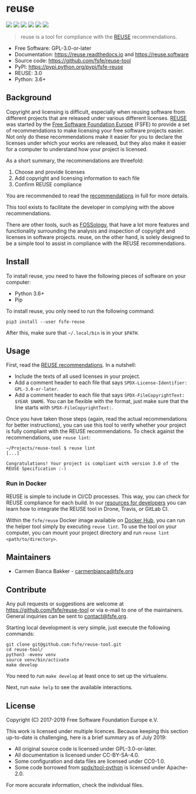<!--
SPDX-FileCopyrightText: 2017-2019 Free Software Foundation Europe e.V.

SPDX-License-Identifier: CC-BY-SA-4.0
-->

# reuse

[![](https://img.shields.io/pypi/l/fsfe-reuse.svg)](https://www.gnu.org/licenses/gpl-3.0.html)
[![](https://img.shields.io/pypi/v/fsfe-reuse.svg)](https://pypi.python.org/pypi/fsfe-reuse)
[![](https://img.shields.io/pypi/pyversions/fsfe-reuse.svg)](https://pypi.python.org/pypi/fsfe-reuse)
[![](https://reuse.software/badge/reuse-compliant.svg)](https://reuse.software/)
[![](https://img.shields.io/badge/readme_style-standard-brightgreen.svg)](https://github.com/RichardLitt/standard-readme)
[![](https://img.shields.io/pypi/status/fsfe-reuse.svg)](https://pypi.python.org/pypi/fsfe-reuse)

> reuse is a tool for compliance with the [REUSE](https://reuse.software/)
> recommendations.

-   Free Software: GPL-3.0-or-later
-   Documentation: <https://reuse.readthedocs.io> and <https://reuse.software>
-   Source code: <https://github.com/fsfe/reuse-tool>
-   PyPI: <https://pypi.python.org/pypi/fsfe-reuse>
-   REUSE: 3.0
-   Python: 3.6+

## Background

Copyright and licensing is difficult, especially when reusing software from
different projects that are released under various different licenses.
[REUSE](https://reuse.software/) was started by the [Free Software Foundation
Europe](https://fsfe.org) (FSFE) to provide a set of recommendations to make
licensing your free software projects easier. Not only do these recommendations
make it easier for you to declare the licenses under which your works are
released, but they also make it easier for a computer to understand how your
project is licensed.

As a short summary, the recommendations are threefold:

1.  Choose and provide licenses
2.  Add copyright and licensing information to each file
3.  Confirm REUSE compliance

You are recommended to read the
[recommendations](https://reuse.software/practices/) in full for more
details.

This tool exists to facilitate the developer in complying with the above
recommendations.

There are other tools, such as [FOSSology](https://www.fossology.org/),
that have a lot more features and functionality surrounding the analysis
and inspection of copyright and licenses in software projects. reuse, on
the other hand, is solely designed to be a simple tool to assist in
compliance with the REUSE recommendations.

## Install

To install reuse, you need to have the following pieces of software on
your computer:

-   Python 3.6+
-   Pip

To install reuse, you only need to run the following command:

    pip3 install --user fsfe-reuse

After this, make sure that `~/.local/bin` is in your `$PATH`.

## Usage

First, read the [REUSE
recommendations](https://reuse.software/practices/). In a nutshell:

-   Include the texts of all used licenses in your project.
-   Add a comment header to each file that says
    `SPDX-License-Identifier:
     GPL-3.0-or-later`.
-   Add a comment header to each file that says
    `SPDX-FileCopyrightText: $YEAR $NAME`. You can be flexible with the format,
    just make sure that the line starts with `SPDX-FileCopyrightText:`.

Once you have taken those steps (again, read the actual recommendations
for better instructions), you can use this tool to verify whether your
project is fully compliant with the REUSE recommendations. To check
against the recommendations, use `reuse lint`:

    ~/Projects/reuse-tool $ reuse lint
    [...]

    Congratulations! Your project is compliant with version 3.0 of the REUSE Specification :-)

### Run in Docker

REUSE is simple to include in CI/CD processes. This way, you can check
for REUSE compliance for each build. In our [resources for
developers](https://reuse.software/dev/) you can learn how to integrate
the REUSE tool in Drone, Travis, or GitLab CI.

Within the `fsfe/reuse` Docker image available on [Docker
Hub](https://hub.docker.com/r/fsfe/reuse), you can run the helper tool
simply by executing `reuse lint`. To use the tool on your computer, you can
mount your project directory and run `reuse lint <path/to/directory>`.

## Maintainers

-   Carmen Bianca Bakker - <carmenbianca@fsfe.org>

## Contribute

Any pull requests or suggestions are welcome at
<https://github.com/fsfe/reuse-tool> or via e-mail to one of the maintainers.
General inquiries can be sent to <contact@fsfe.org>.

Starting local development is very simple, just execute the following
commands:

    git clone git@github.com:fsfe/reuse-tool.git
    cd reuse-tool/
    python3 -mvenv venv
    source venv/bin/activate
    make develop

You need to run `make develop` at least once to set up the virtualenv.

Next, run `make help` to see the available interactions.

## License

Copyright (C) 2017-2019 Free Software Foundation Europe e.V.

This work is licensed under multiple licences. Because keeping this section
up-to-date is challenging, here is a brief summary as of July 2019:

- All original source code is licensed under GPL-3.0-or-later.
- All documentation is licensed under CC-BY-SA-4.0.
- Some configuration and data files are licensed under CC0-1.0.
- Some code borrowed from
  [spdx/tool-python](https://github.com/spdx/tools-python) is licensed under
  Apache-2.0.

For more accurate information, check the individual files.
